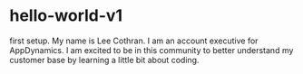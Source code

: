 # hello-world-v1
first setup. 
My name is Lee Cothran. I am an account executive for AppDynamics. I am excited to be in this community to better understand my customer base by learning a little bit about coding. 
